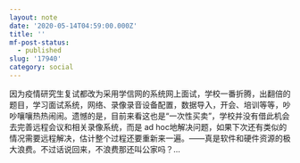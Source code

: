 ```yaml
---
layout: note
date: '2020-05-14T04:59:00.000Z'
title: ''
mf-post-status:
  - published
slug: '17940'
category: social
---
```

因为疫情研究生复试都改为采用学信网的系统网上面试，学校一番折腾，出翻倍的题目，学习面试系统，网络、录像录音设备配置，数据导入，开会、培训等等，吵吵嚷嚷热热闹闹。遗憾的是，目前来看这也是“一次性买卖”，学校并没有借此机会去完善远程会议和相关录像系统，而是 ad hoc地解决问题，如果下次还有类似的情况需要远程解决，估计整个过程还要重新来一遍。——真是软件和硬件资源的极大浪费。不过话说回来，不浪费那还叫公家吗？…
